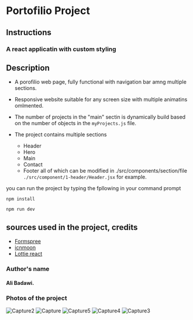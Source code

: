 # Portofilio Project

## Instructions

### A react applicatin with custom styling



## Description

- A porofilio web page, fully functional with navigation bar amng multiple sections.

- Responsive website suitable for any screen size with multiple animatins omlmented. 

- The number of projects in the "main" sectin is dynamically build based on the number of objects in the `myProjects.js` file.

- The project contains multiple sections
  - Header
  - Hero
  - Main
  - Contact
  - Footer
all of which can be modified in ./src/components/section/file
`./src/component/1-header/Header.jsx` for example.


you can run the project by typing the fpllowing in your command prompt
```
npm install
```
```
npm run dev
```


## sources used in the project, credits
- [Formspree](https://formspree.io/forms/)
- [icnmoon](https://icomoon.io/app/#/select/font)
- [Lottie react](https://lottiereact.com/)

### Author's name 
#### Ali Badawi.

### Photos of the project

![Capture2](https://github.com/alibad98/React-Portofilio/assets/85761467/ce471beb-8d2d-45a7-99ad-3624834fd163)
![Capture](https://github.com/alibad98/React-Portofilio/assets/85761467/737948b6-5590-4987-81ef-8c1b6fdfef6e)
![Capture5](https://github.com/alibad98/React-Portofilio/assets/85761467/b83b60b5-b8cf-4bc3-a265-bc3088c1d48c)
![Capture4](https://github.com/alibad98/React-Portofilio/assets/85761467/8ff05fe8-125d-406e-97cf-d11ba48fdbe3)
![Capture3](https://github.com/alibad98/React-Portofilio/assets/85761467/4a7004cd-b6e8-48b8-9891-1046ab8ba03e)
